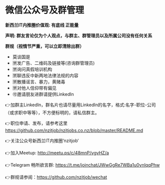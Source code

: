 # 微信公众号及群管理
**新西兰IT内推圈价值观: 有底线 正能量**

**声明: 群友言论仅为个人观点，与群主、群管理员以及所属公司没有任何关系**

**群规（视情节严重，可以立即清除出群）**
* 莫谈国是
* 🈲发广告、二维码及链接等(咨询群管理员)
* 🈲询问真假培训机构
* 🈲聊违反中新两地法律法规的内容
* 🈲散播谣言、暴力，黄赌毒
* 🈲对他人信仰带有偏见
* 🉑邀请朋友进群请提供LinkedIn

👉加群主LinkedIn，群名片也请尽量用LinkedIn的名字，格式:名字-职位-公司（或求职中等等），不方便标明的，请私信群主。

👉职位申请、发布，请参考这里
https://github.com/nzitjob/nzitjobs.co.nz/blob/master/README.md

👉关注公众号新西兰IT内推圈‘nzitjob‘

👉加入Meetup: http://meetu.ps/c/48mnP/vgvHZ/a

👉Telegram 畅所欲言群: https://t.me/joinchat/JWwGgRe7WBa1u0ynlqqPhw

👉群规请参阅：https://github.com/nzitjob/wechat
